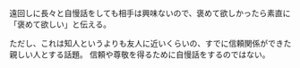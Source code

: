 遠回しに長々と自慢話をしても相手は興味ないので、褒めて欲しかったら素直に「褒めて欲しい」と伝える。

ただし、これは知人というよりも友人に近いくらいの、すでに信頼関係ができた親しい人とする話題。
信頼や尊敬を得るために自慢話をするのではない。
